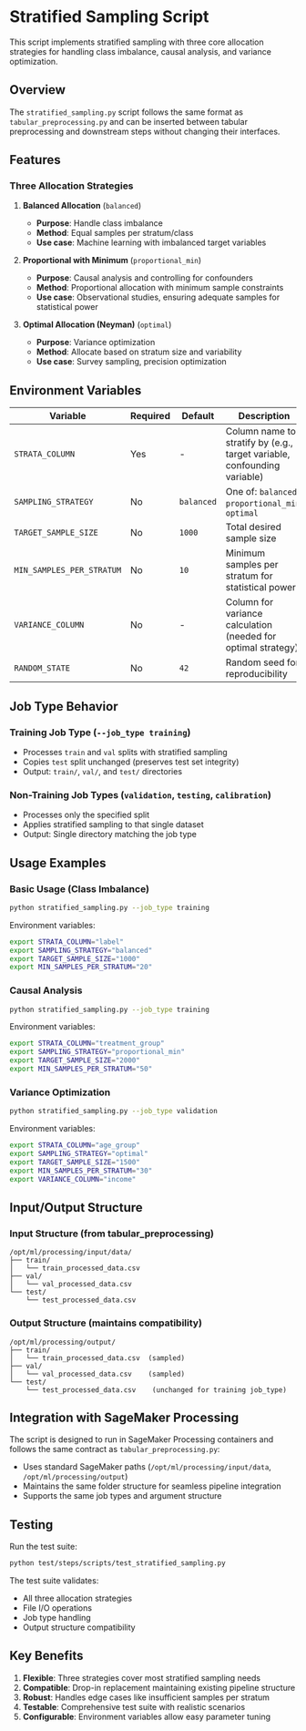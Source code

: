 # Stratified Sampling Script

This script implements stratified sampling with three core allocation strategies for handling class imbalance, causal analysis, and variance optimization.

## Overview

The `stratified_sampling.py` script follows the same format as `tabular_preprocessing.py` and can be inserted between tabular preprocessing and downstream steps without changing their interfaces.

## Features

### Three Allocation Strategies

1. **Balanced Allocation** (`balanced`)
   - **Purpose**: Handle class imbalance
   - **Method**: Equal samples per stratum/class
   - **Use case**: Machine learning with imbalanced target variables

2. **Proportional with Minimum** (`proportional_min`)
   - **Purpose**: Causal analysis and controlling for confounders
   - **Method**: Proportional allocation with minimum sample constraints
   - **Use case**: Observational studies, ensuring adequate samples for statistical power

3. **Optimal Allocation (Neyman)** (`optimal`)
   - **Purpose**: Variance optimization
   - **Method**: Allocate based on stratum size and variability
   - **Use case**: Survey sampling, precision optimization

## Environment Variables

| Variable | Required | Default | Description |
|----------|----------|---------|-------------|
| `STRATA_COLUMN` | Yes | - | Column name to stratify by (e.g., target variable, confounding variable) |
| `SAMPLING_STRATEGY` | No | `balanced` | One of: `balanced`, `proportional_min`, `optimal` |
| `TARGET_SAMPLE_SIZE` | No | `1000` | Total desired sample size |
| `MIN_SAMPLES_PER_STRATUM` | No | `10` | Minimum samples per stratum for statistical power |
| `VARIANCE_COLUMN` | No | - | Column for variance calculation (needed for optimal strategy) |
| `RANDOM_STATE` | No | `42` | Random seed for reproducibility |

## Job Type Behavior

### Training Job Type (`--job_type training`)
- Processes `train` and `val` splits with stratified sampling
- Copies `test` split unchanged (preserves test set integrity)
- Output: `train/`, `val/`, and `test/` directories

### Non-Training Job Types (`validation`, `testing`, `calibration`)
- Processes only the specified split
- Applies stratified sampling to that single dataset
- Output: Single directory matching the job type

## Usage Examples

### Basic Usage (Class Imbalance)
```bash
python stratified_sampling.py --job_type training
```

Environment variables:
```bash
export STRATA_COLUMN="label"
export SAMPLING_STRATEGY="balanced"
export TARGET_SAMPLE_SIZE="1000"
export MIN_SAMPLES_PER_STRATUM="20"
```

### Causal Analysis
```bash
python stratified_sampling.py --job_type training
```

Environment variables:
```bash
export STRATA_COLUMN="treatment_group"
export SAMPLING_STRATEGY="proportional_min"
export TARGET_SAMPLE_SIZE="2000"
export MIN_SAMPLES_PER_STRATUM="50"
```

### Variance Optimization
```bash
python stratified_sampling.py --job_type validation
```

Environment variables:
```bash
export STRATA_COLUMN="age_group"
export SAMPLING_STRATEGY="optimal"
export TARGET_SAMPLE_SIZE="1500"
export MIN_SAMPLES_PER_STRATUM="30"
export VARIANCE_COLUMN="income"
```

## Input/Output Structure

### Input Structure (from tabular_preprocessing)
```
/opt/ml/processing/input/data/
├── train/
│   └── train_processed_data.csv
├── val/
│   └── val_processed_data.csv
└── test/
    └── test_processed_data.csv
```

### Output Structure (maintains compatibility)
```
/opt/ml/processing/output/
├── train/
│   └── train_processed_data.csv  (sampled)
├── val/
│   └── val_processed_data.csv    (sampled)
└── test/
    └── test_processed_data.csv    (unchanged for training job_type)
```

## Integration with SageMaker Processing

The script is designed to run in SageMaker Processing containers and follows the same contract as `tabular_preprocessing.py`:

- Uses standard SageMaker paths (`/opt/ml/processing/input/data`, `/opt/ml/processing/output`)
- Maintains the same folder structure for seamless pipeline integration
- Supports the same job types and argument structure

## Testing

Run the test suite:
```bash
python test/steps/scripts/test_stratified_sampling.py
```

The test suite validates:
- All three allocation strategies
- File I/O operations
- Job type handling
- Output structure compatibility

## Key Benefits

1. **Flexible**: Three strategies cover most stratified sampling needs
2. **Compatible**: Drop-in replacement maintaining existing pipeline structure
3. **Robust**: Handles edge cases like insufficient samples per stratum
4. **Testable**: Comprehensive test suite with realistic scenarios
5. **Configurable**: Environment variables allow easy parameter tuning
